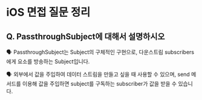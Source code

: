 # iOS 면접 질문 정리

## Q. PassthroughSubject에 대해서 설명하시오

🗣️ PassthroughSubject는 Subject의 구체적인 구현으로, 다운스트림 subscribers에게 요소를 방송하는 Subject입니다.

🗣️ 외부에서 값을 주입하여 데이터 스트림을 만들고 싶을 때 사용할 수 있으며, send 메서드를 이용해 값을 주입하면 subject를 구독하는 subscriber가 값을 받을 수 있습니다.
